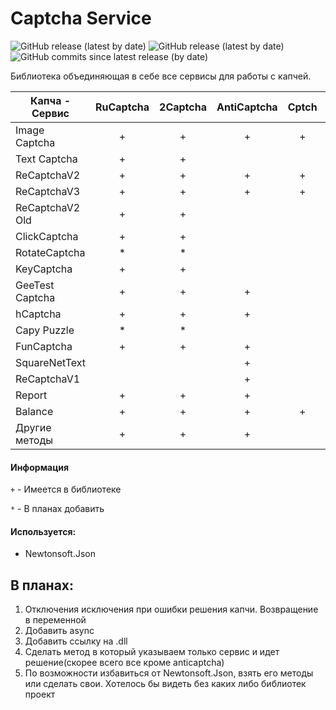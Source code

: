 # Captcha Service

![GitHub release (latest by date)](https://img.shields.io/badge/C%23%20-%20.Net%20Framework%204.5.2-blueviolet)
![GitHub release (latest by date)](https://img.shields.io/github/v/release/odi1n/Captcha-Service)
![GitHub commits since latest release (by date)](https://img.shields.io/github/commits-since/odi1n/Captcha-Service/1.0.5.0)

Библиотека объединяющая в себе все сервисы для работы с капчей.

|  Капча - Сервис | RuCaptcha | 2Captcha | AntiCaptcha| Cptch|CaptchaGuru | SolveCaptcha| AzCaptcha | X-Captcha   |BypassCaptcha.com|Captchas.io|DeathByCaptcha.com|DeCaptcher.com|ImageTyperz.com|
| ---             | :---:     | :---:    | :---:      |:---: |:---:       |:---:        |:---:      |:---:        | :---: | :---: | :---: | :---: | :---: |
| Image Captcha   |      +    |   +      | +          |     +|      +     |       *     |    *      |             |         |||||
| Text Captcha    |      +    |   +      |            |      |            |       *     |    *      |             |         |||||
| ReCaptchaV2     |      +    |   +      |+           |     +|      +     |       *     |    *      |       *     |         |||||
| ReCaptchaV3     |      +    |   +      |+           |     +|      +     |             |    *      |             |         |||||
| ReСaptchaV2 Old |      +    |   +      |            |      |            |       *     |           |             |         |||||
| ClickCaptcha    |      +    |   +      |            |      |            |       *     |           |             |         |||||
| RotateCaptcha   |      *    |   *      |            |      |            |       *     |           |             |         |||||
| KeyCaptcha      |      +    |   +      |            |      |            |       *     |           |             |         |||||
| GeeTest Captcha |      +    |   +      | +          |      |            |             |           |             |         |||||
| hCaptcha        |      +    |   +      | +          |      |      +     |             |           |             |         |||||
| Capy Puzzle     |      *    |   *      |            |      |            |             |           |             |         |||||
| FunCaptcha      |      +    |   +      | +          |      |            |        *    |           |             |         |||||
| SquareNetText   |           |          | +          |      |            |             |           |             |         |||||
| ReCaptchaV1     |           |          | +          |      |            |        *    |     *     |             |         |||||
| Report          |      +    |    +     | +          |      |            |             |           |             |         |||||
| Balance         |      +    |    +     | +          |     +|      +     |        *    |     *     |     *       |         |||||
| Другие методы   |      +    |    +     | +          |      |            |        *    |     *     |     *       |         |||||

#### Информация
`+` - Имеется в библиотеке

`*` - В планах добавить
    
#### Используется:
- Newtonsoft.Json
    
## В планах:
  1. Отключения исключения при ошибки решения капчи. Возвращение в переменной
  2. Добавить async
  3. Добавить ссылку на .dll
  4. Сделать метод в который указываем только сервис и идет решение(скорее всего все кроме anticaptcha)
  5. По возможности избавиться от Newtonsoft.Json, взять его методы или сделать свои. Хотелось бы видеть без каких либо библиотек проект
